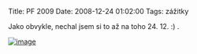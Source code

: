 Title: PF 2009
Date: 2008-12-24 01:02:00
Tags: zážitky

Jako obvykle, nechal jsem si to až na toho 24. 12. :) .

[![image]({static}/images/pf2009-300x150.png "pf2009")]({static}/images/pf2009.png)
